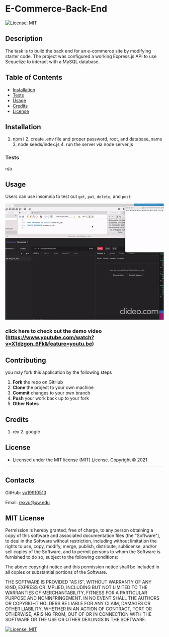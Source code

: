 # E-Commerce-Back-End
[![License: MIT](https://img.shields.io/badge/License-MIT-yellow.svg)](https://opensource.org/licenses/MIT)
## Description
The task is to build the back end for an e-commerce site by modifying starter code. The project was configured a working Express.js API to use Sequelize to interact with a MySQL database.
## Table of Contents
- [Installation](#installation)
- [Tests](#tests)
- [Usage](#usage)
- [Credits](#credits)
- [License](#license)
## Installation
1. npm i 2. create .env file and proper password, root, and database_name 3. node seeds/index.js 4. run the server via node server.js

### Tests
n/a

## Usage
Users can use insomnia to test out `get`, `put`, `delete`, and `post`

![demo](img/e_com.gif)
### click here to check out the demo video (https://www.youtube.com/watch?v=X1dzgon_6Fk&feature=youtu.be)

## Contributing
you may fork this application by the following steps
 1. **Fork** the repo on GitHub
 2. **Clone** the project to your own machine
 3. **Commit** changes to your own branch
 4. **Push** your work back up to your fork
 5. **Other Notes**

## Credits
1. rex 2. google

## License
* Licensed under the MIT license (MIT) License. Copyright © 2021
---
## Contacts
GitHub: [yu19910513](https://github.com/yu19910513/)

Email: [rexyu@uw.edu](mailto:rexyu@uw.edu)

## MIT License

Permission is hereby granted, free of charge, to any person obtaining a copy of this software and associated documentation files (the "Software"), to deal in the Software without restriction, including without limitation the rights to use, copy, modify, merge, publish, distribute, sublicense, and/or sell copies of the Software, and to permit persons to whom the Software is furnished to do so, subject to the following conditions:

The above copyright notice and this permission notice shall be included in all copies or substantial portions of the Software.

THE SOFTWARE IS PROVIDED "AS IS", WITHOUT WARRANTY OF ANY KIND, EXPRESS OR IMPLIED, INCLUDING BUT NOT LIMITED TO THE WARRANTIES OF MERCHANTABILITY, FITNESS FOR A PARTICULAR PURPOSE AND NONINFRINGEMENT. IN NO EVENT SHALL THE AUTHORS OR COPYRIGHT HOLDERS BE LIABLE FOR ANY CLAIM, DAMAGES OR OTHER LIABILITY, WHETHER IN AN ACTION OF CONTRACT, TORT OR OTHERWISE, ARISING FROM, OUT OF OR IN CONNECTION WITH THE SOFTWARE OR THE USE OR OTHER DEALINGS IN THE SOFTWARE.

[![License: MIT](https://img.shields.io/badge/License-MIT-yellow.svg)](https://opensource.org/licenses/MIT)
